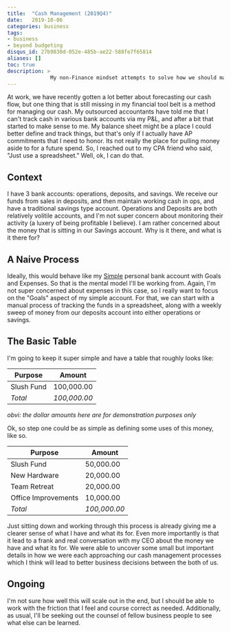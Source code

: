 ```yaml
---
title:  "Cash Management (2019Q4)"
date:   2019-10-06
categories: business
tags:
- business
- beyond budgeting
disqus_id: 27b9830d-052e-485b-ae22-588fe7f65814
aliases: []
toc: true
description: >
              My non-Finance mindset attempts to solve how we should manage our cash
---
```


At work, we have recently gotten a lot better about forecasting our cash flow, but one thing that is still missing in my financial tool belt is a method for managing our cash. My outsourced accountants have told me that I can't track cash in various bank accounts via my P&L, and after a bit that started to make sense to me. My balance sheet might be a place I could better define and track things, but that's only if I actually have AP commitments that I need to honor. Its not really the place for pulling money aside to for a future spend. So, I reached out to my CPA friend who said, "Just use a spreadsheet." Well, ok, I can do that.

## Context

I have 3 bank accounts: operations, deposits, and savings. We receive our funds from sales in deposits, and then maintain working cash in ops, and have a traditional savings type account. Operations and Deposits are both relatively volitile accounts, and I'm not super concern about monitoring their activity (a luxery of being profitable I believe). I am rather concerned about the money that is sitting in our Savings account. Why is it there, and what is it there for?

## A Naive Process

Ideally, this would behave like my [Simple](https://simple.com) personal bank account with Goals and Expenses. So that is the mental model I'll be working from. Again, I'm not super concerned about expenses in this case, so I really want to focus on the "Goals" aspect of my simple account. For that, we can start with a manual process of tracking the funds in a spreadsheet, along with a weekly sweep of money from our deposits account into either operations or savings.

## The Basic Table

 I'm going to keep it super simple and have a table that roughly looks like:

| Purpose    |   Amount     |
|------------|--------------|
| Slush Fund |  100,000.00  |
| _Total_    | _100,000.00_ |

_obvi: the dollar amounts here are for demonstration purposes only_

Ok, so step one could be as simple as defining some uses of this money, like so.

| Purpose             |   Amount     |
|---------------------|--------------|
| Slush Fund          |   50,000.00  |
| New Hardware        |   20,000.00  |
| Team Retreat        |   20,000.00  |
| Office Improvements |   10,000.00  |
| _Total_             | _100,000.00_ |

Just sitting down and working through this process is already giving me a clearer sense of what I have and what its for. Even more importantly is that it lead to a frank and real conversation with my CEO about the money we have and what its for. We were able to uncover some small but important details in how we were each approaching our cash management processes which I think will lead to better business decisions between the both of us.

## Ongoing

I'm not sure how well this will scale out in the end, but I should be able to work with the friction that I feel and course correct as needed. Additionally, as usual, I'll be seeking out the counsel of fellow business people to see what else can be learned.
